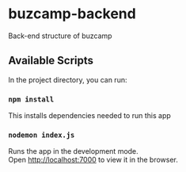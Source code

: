 # buzcamp-backend

Back-end structure of buzcamp

## Available Scripts

In the project directory, you can run:

### `npm install`

This installs dependencies needed to run this app

### `nodemon index.js`

Runs the app in the development mode.\
Open [http://localhost:7000](http://localhost:7000) to view it in the browser.
